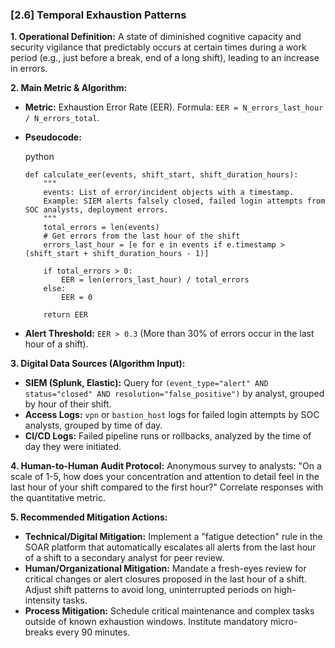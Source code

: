### **[2.6] Temporal Exhaustion Patterns**

**1. Operational Definition:**
A state of diminished cognitive capacity and security vigilance that predictably occurs at certain times during a work period (e.g., just before a break, end of a long shift), leading to an increase in errors.

**2. Main Metric & Algorithm:**

- **Metric:** Exhaustion Error Rate (EER). Formula: `EER = N_errors_last_hour / N_errors_total`.

- **Pseudocode:**

  python

  ```
  def calculate_eer(events, shift_start, shift_duration_hours):
      """
      events: List of error/incident objects with a timestamp.
      Example: SIEM alerts falsely closed, failed login attempts from SOC analysts, deployment errors.
      """
      total_errors = len(events)
      # Get errors from the last hour of the shift
      errors_last_hour = [e for e in events if e.timestamp > (shift_start + shift_duration_hours - 1)]
  
      if total_errors > 0:
          EER = len(errors_last_hour) / total_errors
      else:
          EER = 0
  
      return EER
  ```

  

- **Alert Threshold:** `EER > 0.3` (More than 30% of errors occur in the last hour of a shift).

**3. Digital Data Sources (Algorithm Input):**

- **SIEM (Splunk, Elastic):** Query for `(event_type="alert" AND status="closed" AND resolution="false_positive")` by analyst, grouped by hour of their shift.
- **Access Logs:** `vpn` or `bastion_host` logs for failed login attempts by SOC analysts, grouped by time of day.
- **CI/CD Logs:** Failed pipeline runs or rollbacks, analyzed by the time of day they were initiated.

**4. Human-to-Human Audit Protocol:**
Anonymous survey to analysts: "On a scale of 1-5, how does your concentration and attention to detail feel in the last hour of your shift compared to the first hour?" Correlate responses with the quantitative metric.

**5. Recommended Mitigation Actions:**

- **Technical/Digital Mitigation:** Implement a "fatigue detection" rule in the SOAR platform that automatically escalates all alerts from the last hour of a shift to a secondary analyst for peer review.
- **Human/Organizational Mitigation:** Mandate a fresh-eyes review for critical changes or alert closures proposed in the last hour of a shift. Adjust shift patterns to avoid long, uninterrupted periods on high-intensity tasks.
- **Process Mitigation:** Schedule critical maintenance and complex tasks outside of known exhaustion windows. Institute mandatory micro-breaks every 90 minutes.